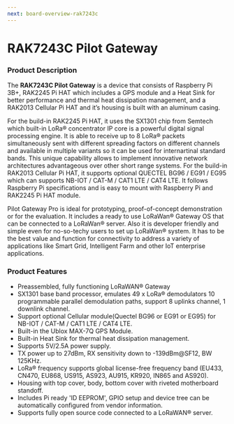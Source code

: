 ```yaml
---
next: board-overview-rak7243c
---
```


# RAK7243C Pilot Gateway

<rk-img
  src="/assets/images/datasheet/rak7243c/rak7243c-overview.png"
  width="50%"
  figure-number="1"
  caption="RAK7243C Pilot Gateway"
/>


### Product Description

The **RAK7243C Pilot Gateway** is a device that consists of Raspberry Pi 3B+, RAK2245 Pi HAT which includes a GPS module and a Heat Sink for better performance and thermal heat dissipation management, and a RAK2013 Cellular Pi HAT and it’s housing is built with an aluminum casing. 

For the build-in RAK2245 Pi HAT, it uses the SX1301 chip from Semtech which built-in LoRa® concentrator IP core is a powerful digital signal processing engine. It is able to receive up to 8 LoRa® packets simultaneously sent with different spreading factors on different channels and available in multiple variants so it can be used for internartinal standard bands. This unique capability allows to implement innovative network architectures advantageous over other short range systems. For the build-in RAK2013 Cellular Pi HAT, it supports optional QUECTEL BG96 / EG91 / EG95 which can supports NB-IOT / CAT-M / CAT1 LTE / CAT4 LTE. It follows Raspberry Pi specifications and is easy to mount with Raspberry Pi and RAK2245 Pi HAT module. 

Pilot Gateway Pro is ideal for prototyping, proof-of-concept demonstration or for the evaluation. It includes a ready to use LoRaWan® Gateway OS that can be connected to a LoRaWan® server. Also it is developer friendly and simple even for no-so-techy users to set up LoRaWan® system. It has to be the best value and function for connectivity to address a variety of applications like Smart Grid, Intelligent Farm and other IoT enterprise applications.

### Product Features

* Preassembled, fully functioning LoRaWAN® Gateway
* SX1301 base band processor, emulates 49 x LoRa® demodulators 10 programmable parallel demodulation paths, support 8 uplinks channel, 1 downlink channel. 
* Support optional Cellular module(Quectel BG96 or EG91 or EG95) for NB-IOT / CAT-M / CAT1 LTE / CAT4 LTE.
* Built-in the Ublox MAX-7Q GPS Module. 
* Built-in Heat Sink for thermal heat dissipation management. 
* Supports 5V/2.5A power supply.
* TX power up to 27dBm, RX sensitivity down to -139dBm@SF12, BW 125KHz. 
* LoRa® frequency supports global license-free frequency band (EU433, CN470, EU868, US915, AS923, AU915, KR920, IN865 and AS920). 
* Housing with top cover, body, bottom cover with riveted motherboard standoff. 
* Includes Pi ready 'ID EEPROM', GPIO setup and device tree can be automatically configured from vendor information.
* Supports fully open source code connected to a LoRaWAN® server.


